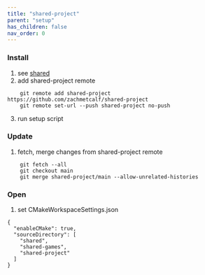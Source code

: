 ```yaml
---
title: "shared-project"
parent: "setup"
has_children: false
nav_order: 0
---
```


### Install
1. see [shared](https://github.com/zachmetcalf/shared)
2. add shared-project remote
```
    git remote add shared-project https://github.com/zachmetcalf/shared-project
    git remote set-url --push shared-project no-push
```
3. run setup script

### Update
1. fetch, merge changes from shared-project remote
```
    git fetch --all
    git checkout main
    git merge shared-project/main --allow-unrelated-histories
```

### Open
1. set CMakeWorkspaceSettings.json
```
{
  "enableCMake": true,
  "sourceDirectory": [
    "shared",
    "shared-games",
    "shared-project"
  ]
}
```